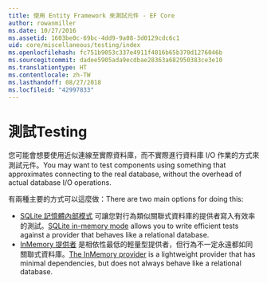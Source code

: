 ```yaml
---
title: 使用 Entity Framework 來測試元件 - EF Core
author: rowanmiller
ms.date: 10/27/2016
ms.assetid: 1603be0c-69bc-4dd9-9a08-3d0129cdc6c1
uid: core/miscellaneous/testing/index
ms.openlocfilehash: fc751b9053c337e4911f4016b65b370d1276046b
ms.sourcegitcommit: dadee5905ada9ecdbae28363a682950383ce3e10
ms.translationtype: HT
ms.contentlocale: zh-TW
ms.lasthandoff: 08/27/2018
ms.locfileid: "42997833"
---
```

# <a name="testing"></a><span data-ttu-id="64afb-102">測試</span><span class="sxs-lookup"><span data-stu-id="64afb-102">Testing</span></span>

<span data-ttu-id="64afb-103">您可能會想要使用近似連線至實際資料庫，而不實際進行資料庫 I/O 作業的方式來測試元件。</span><span class="sxs-lookup"><span data-stu-id="64afb-103">You may want to test components using something that approximates connecting to the real database, without the overhead of actual database I/O operations.</span></span>

<span data-ttu-id="64afb-104">有兩種主要的方式可以這麼做：</span><span class="sxs-lookup"><span data-stu-id="64afb-104">There are two main options for doing this:</span></span>
 * <span data-ttu-id="64afb-105">[SQLite 記憶體內部模式](sqlite.md) 可讓您對行為類似關聯式資料庫的提供者寫入有效率的測試。</span><span class="sxs-lookup"><span data-stu-id="64afb-105">[SQLite in-memory mode](sqlite.md) allows you to write efficient tests against a provider that behaves like a relational database.</span></span>
 * <span data-ttu-id="64afb-106">[InMemory 提供者](in-memory.md) 是相依性最低的輕量型提供者，但行為不一定永遠都如同關聯式資料庫。</span><span class="sxs-lookup"><span data-stu-id="64afb-106">[The InMemory provider](in-memory.md) is a lightweight provider that has minimal dependencies, but does not always behave like a relational database.</span></span>
